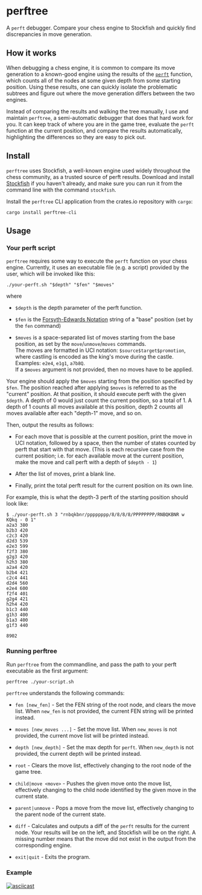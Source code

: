 # perftree

A `perft` debugger. Compare your chess engine to Stockfish and quickly find
discrepancies in move generation.

## How it works

When debugging a chess engine, it is common to compare its move generation to a
known-good engine using the results of the [`perft`][perft] function, which
counts all of the nodes at some given depth from some starting position.  Using
these results, one can quickly isolate the problematic subtrees and figure out
where the move generation differs between the two engines.

Instead of comparing the results and walking the tree manually, I use and
maintain `perftree`, a semi-automatic debugger that does that hard work for
you. It can keep track of where you are in the game tree, evaluate the `perft`
function at the current position, and compare the results automatically,
highlighting the differences so they are easy to pick out.

## Install

`perftree` uses Stockfish, a well-known engine used widely throughout the chess
community, as a trusted source of perft results. Download and install
[Stockfish][stockfish] if you haven't already, and make sure you can run it
from the command line with the command `stockfish`.

Install the `perftree` CLI application from the crates.io repository with
`cargo`:

```
cargo install perftree-cli
```

## Usage

### Your perft script

`perftree` requires some way to execute the `perft` function on your chess
engine. Currently, it uses an executable file (e.g. a script) provided by the
user, which will be invoked like this:

```
./your-perft.sh "$depth" "$fen" "$moves"
```

where

- `$depth` is the depth parameter of the perft function.

- `$fen` is the [Forsyth-Edwards Notation][fen] string of a "base" position
  (set by the `fen` command)

- `$moves` is a space-separated list of moves starting from the base position,
  as set by the `move`/`unmove`/`moves` commands.  
  The moves are formatted in UCI notation: `$source$target$promotion`, where castling
  is encoded as the king's move during the castle. Examples: `e2e4`, `e1g1`, `a7b8Q`.  
  If a `$moves` argument is not provided, then no moves have to be applied.

Your engine should apply the `$moves` starting from the position specified by `$fen`.
The position reached after applying `$moves` is referred to as the "current" position.
At that position, it should execute perft with the given `$depth`. A depth of 0 would
just count the current position, so a total of 1. A depth of 1 counts all moves available
at this position, depth 2 counts all moves available after each "depth-1" move, and so on.

Then, output the results as follows:

- For each move that is possible at the current position, print the move in UCI notation,
followed by a space, then the number of states counted by perft that start with that move.
(This is each recursive case from the current position; i.e. for each available move at the
current position, make the move and call perft with a depth of `$depth - 1`)

- After the list of moves, print a blank line.

- Finally, print the total perft result for the current position on its own line.

For example, this is what the depth-3 perft of the starting position should look
like:

```
$ ./your-perft.sh 3 "rnbqkbnr/pppppppp/8/8/8/8/PPPPPPPP/RNBQKBNR w KQkq - 0 1"
a2a3 380
b2b3 420
c2c3 420
d2d3 539
e2e3 599
f2f3 380
g2g3 420
h2h3 380
a2a4 420
b2b4 421
c2c4 441
d2d4 560
e2e4 600
f2f4 401
g2g4 421
h2h4 420
b1c3 440
g1h3 400
b1a3 400
g1f3 440

8902
```

### Running perftree

Run `perftree` from the commandline, and pass the path to your perft executable
as the first argument:

```bash
perftree ./your-script.sh
```

`perftree` understands the following commands:

- `fen [new_fen]` - Set the FEN string of the root node, and clears the move
  list. When `new_fen` is not provided, the current FEN string will be printed
instead.

- `moves [new_moves ...]` - Set the move list. When `new_moves` is not
  provided, the current move list will be printed instead.

- `depth [new_depth]` - Set the max depth for `perft`. When `new_depth` is not
  provided, the current depth will be printed instead.

- `root` - Clears the move list, effectively changing to the root node of the
  game tree.

- `child|move <move>` - Pushes the given move onto the move list, effectively
  changing to the child node identified by the given move in the current state.

- `parent|unmove` - Pops a move from the move list, effectively changing to the
  parent node of the current state.

- `diff` - Calculates and outputs a diff of the `perft` results for the current
  node. Your results will be on the left, and Stockfish will be on the right.
A missing number means that the move did not exist in the output from the
corresponding engine.

- `exit|quit` - Exits the program.

### Example

[![asciicast](https://asciinema.org/a/rWP6zJFUA3ZldASxfHWv3iL5z.svg)](https://asciinema.org/a/rWP6zJFUA3ZldASxfHWv3iL5z)

[perft]: https://www.chessprogramming.org/Perft
[stockfish]: https://stockfishchess.org/
[fen]: https://www.chessprogramming.org/Forsyth-Edwards_Notation
